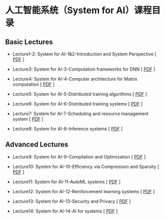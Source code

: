 
# 人工智能系统（System for AI）课程目录

## Basic Lectures

- Lecture1-2: System for AI-1&2-Introduction and System Perspective [ [PDF](./SystemforAI-1-2-Introduction%20and%20System%20Perspective.pdf) ]
  
- Lecture3: System for AI-3-Computation frameworks for DNN [ [PDF](./SystemforAI-3-Framework.pdf) ]
  
- Lecture4: System for AI-4-Computer architecture for Matrix computation [ [PDF](./SystemforAI-4-Computer%20architecture%20for%20Matrix%20computation.pdf) ]
  
- Lecture5: System for AI-5-Distributed training algorithms [ [PDF](./SystemforAI-5-DistributedAlgo.pdf) ]
  
- Lecture6: System for AI-6-Distributed training systems [ [PDF](./SystemforAI-6-DistributedSys.pdf) ]

- Lecture7: System for AI-7-Scheduling and resource management system [ [PDF](./SystemforAI-7-Platform.pdf) ]

- Lecture8: System for AI-8-Inference systems [ [PDF](./SystemforAI-8-Inference.pdf) ]


## Advanced Lectures

- Lecture9: System for AI-9-Compilation and Optimization [ [PDF](./SystemforAI-9-Compilation%20and%20Optimization.pdf) ]

- Lecture10: System for AI-10-Efficiency via Compression and Sparsity [ [PDF](./SystemforAI-10-Efficiency%20via%20Compression%20and%20Sparsity.pdf) ]

- Lecture11: System for AI-11-AutoML systems [ [PDF](./SystemforAI-11-AutoML.pdf) ]

- Lecture12: System for AI-12-Reinforcement learning systems [ [PDF](./SystemforAI-12-System%20for%20Reinforcement%20Learning.pdf) ]
  
- Lecture13: System for AI-13-Security and Privacy [ [PDF](./SystemforAI-13-Security%20and%20Privacy.pdf) ]
  
- Lecture14: System for AI-14-AI for systems [ [PDF](./SystemforAI-14-AI%20for%20Systems.pdf) ]